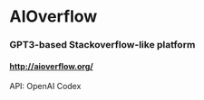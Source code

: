 # AIOverflow

### GPT3-based Stackoverflow-like platform

#### http://aioverflow.org/


API: OpenAI Codex
